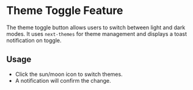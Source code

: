 # Theme Toggle Feature

The theme toggle button allows users to switch between light and dark modes. It uses `next-themes` for theme management and displays a toast notification on toggle.

## Usage
- Click the sun/moon icon to switch themes.
- A notification will confirm the change.
